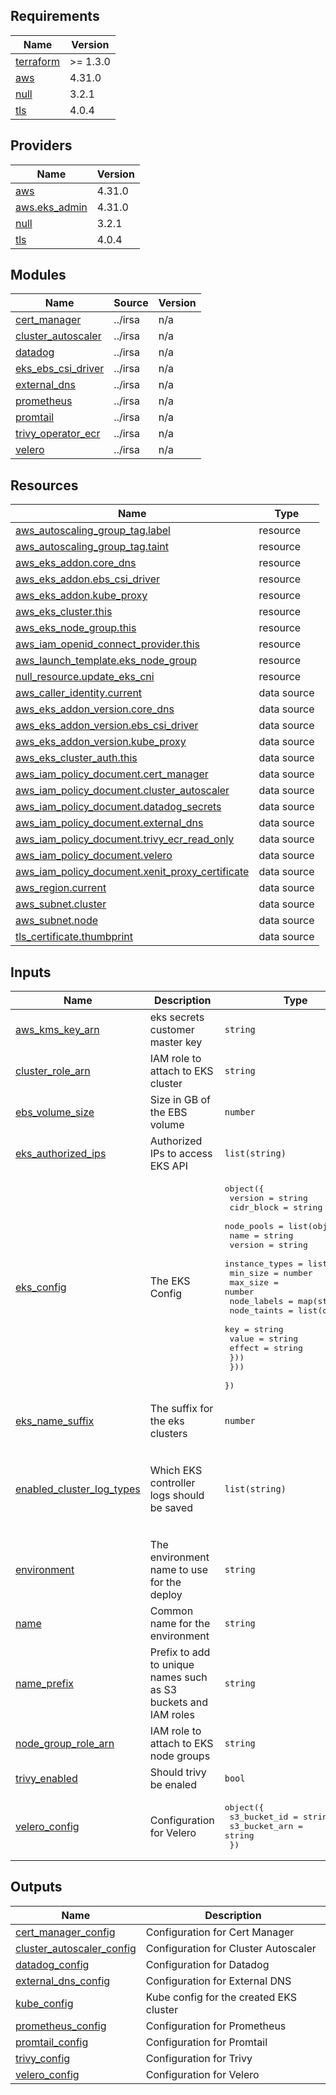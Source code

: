 ## Requirements

| Name | Version |
|------|---------|
| <a name="requirement_terraform"></a> [terraform](#requirement\_terraform) | >= 1.3.0 |
| <a name="requirement_aws"></a> [aws](#requirement\_aws) | 4.31.0 |
| <a name="requirement_null"></a> [null](#requirement\_null) | 3.2.1 |
| <a name="requirement_tls"></a> [tls](#requirement\_tls) | 4.0.4 |

## Providers

| Name | Version |
|------|---------|
| <a name="provider_aws"></a> [aws](#provider\_aws) | 4.31.0 |
| <a name="provider_aws.eks_admin"></a> [aws.eks\_admin](#provider\_aws.eks\_admin) | 4.31.0 |
| <a name="provider_null"></a> [null](#provider\_null) | 3.2.1 |
| <a name="provider_tls"></a> [tls](#provider\_tls) | 4.0.4 |

## Modules

| Name | Source | Version |
|------|--------|---------|
| <a name="module_cert_manager"></a> [cert\_manager](#module\_cert\_manager) | ../irsa | n/a |
| <a name="module_cluster_autoscaler"></a> [cluster\_autoscaler](#module\_cluster\_autoscaler) | ../irsa | n/a |
| <a name="module_datadog"></a> [datadog](#module\_datadog) | ../irsa | n/a |
| <a name="module_eks_ebs_csi_driver"></a> [eks\_ebs\_csi\_driver](#module\_eks\_ebs\_csi\_driver) | ../irsa | n/a |
| <a name="module_external_dns"></a> [external\_dns](#module\_external\_dns) | ../irsa | n/a |
| <a name="module_prometheus"></a> [prometheus](#module\_prometheus) | ../irsa | n/a |
| <a name="module_promtail"></a> [promtail](#module\_promtail) | ../irsa | n/a |
| <a name="module_trivy_operator_ecr"></a> [trivy\_operator\_ecr](#module\_trivy\_operator\_ecr) | ../irsa | n/a |
| <a name="module_velero"></a> [velero](#module\_velero) | ../irsa | n/a |

## Resources

| Name | Type |
|------|------|
| [aws_autoscaling_group_tag.label](https://registry.terraform.io/providers/hashicorp/aws/4.31.0/docs/resources/autoscaling_group_tag) | resource |
| [aws_autoscaling_group_tag.taint](https://registry.terraform.io/providers/hashicorp/aws/4.31.0/docs/resources/autoscaling_group_tag) | resource |
| [aws_eks_addon.core_dns](https://registry.terraform.io/providers/hashicorp/aws/4.31.0/docs/resources/eks_addon) | resource |
| [aws_eks_addon.ebs_csi_driver](https://registry.terraform.io/providers/hashicorp/aws/4.31.0/docs/resources/eks_addon) | resource |
| [aws_eks_addon.kube_proxy](https://registry.terraform.io/providers/hashicorp/aws/4.31.0/docs/resources/eks_addon) | resource |
| [aws_eks_cluster.this](https://registry.terraform.io/providers/hashicorp/aws/4.31.0/docs/resources/eks_cluster) | resource |
| [aws_eks_node_group.this](https://registry.terraform.io/providers/hashicorp/aws/4.31.0/docs/resources/eks_node_group) | resource |
| [aws_iam_openid_connect_provider.this](https://registry.terraform.io/providers/hashicorp/aws/4.31.0/docs/resources/iam_openid_connect_provider) | resource |
| [aws_launch_template.eks_node_group](https://registry.terraform.io/providers/hashicorp/aws/4.31.0/docs/resources/launch_template) | resource |
| [null_resource.update_eks_cni](https://registry.terraform.io/providers/hashicorp/null/3.2.1/docs/resources/resource) | resource |
| [aws_caller_identity.current](https://registry.terraform.io/providers/hashicorp/aws/4.31.0/docs/data-sources/caller_identity) | data source |
| [aws_eks_addon_version.core_dns](https://registry.terraform.io/providers/hashicorp/aws/4.31.0/docs/data-sources/eks_addon_version) | data source |
| [aws_eks_addon_version.ebs_csi_driver](https://registry.terraform.io/providers/hashicorp/aws/4.31.0/docs/data-sources/eks_addon_version) | data source |
| [aws_eks_addon_version.kube_proxy](https://registry.terraform.io/providers/hashicorp/aws/4.31.0/docs/data-sources/eks_addon_version) | data source |
| [aws_eks_cluster_auth.this](https://registry.terraform.io/providers/hashicorp/aws/4.31.0/docs/data-sources/eks_cluster_auth) | data source |
| [aws_iam_policy_document.cert_manager](https://registry.terraform.io/providers/hashicorp/aws/4.31.0/docs/data-sources/iam_policy_document) | data source |
| [aws_iam_policy_document.cluster_autoscaler](https://registry.terraform.io/providers/hashicorp/aws/4.31.0/docs/data-sources/iam_policy_document) | data source |
| [aws_iam_policy_document.datadog_secrets](https://registry.terraform.io/providers/hashicorp/aws/4.31.0/docs/data-sources/iam_policy_document) | data source |
| [aws_iam_policy_document.external_dns](https://registry.terraform.io/providers/hashicorp/aws/4.31.0/docs/data-sources/iam_policy_document) | data source |
| [aws_iam_policy_document.trivy_ecr_read_only](https://registry.terraform.io/providers/hashicorp/aws/4.31.0/docs/data-sources/iam_policy_document) | data source |
| [aws_iam_policy_document.velero](https://registry.terraform.io/providers/hashicorp/aws/4.31.0/docs/data-sources/iam_policy_document) | data source |
| [aws_iam_policy_document.xenit_proxy_certificate](https://registry.terraform.io/providers/hashicorp/aws/4.31.0/docs/data-sources/iam_policy_document) | data source |
| [aws_region.current](https://registry.terraform.io/providers/hashicorp/aws/4.31.0/docs/data-sources/region) | data source |
| [aws_subnet.cluster](https://registry.terraform.io/providers/hashicorp/aws/4.31.0/docs/data-sources/subnet) | data source |
| [aws_subnet.node](https://registry.terraform.io/providers/hashicorp/aws/4.31.0/docs/data-sources/subnet) | data source |
| [tls_certificate.thumbprint](https://registry.terraform.io/providers/hashicorp/tls/4.0.4/docs/data-sources/certificate) | data source |

## Inputs

| Name | Description | Type | Default | Required |
|------|-------------|------|---------|:--------:|
| <a name="input_aws_kms_key_arn"></a> [aws\_kms\_key\_arn](#input\_aws\_kms\_key\_arn) | eks secrets customer master key | `string` | n/a | yes |
| <a name="input_cluster_role_arn"></a> [cluster\_role\_arn](#input\_cluster\_role\_arn) | IAM role to attach to EKS cluster | `string` | n/a | yes |
| <a name="input_ebs_volume_size"></a> [ebs\_volume\_size](#input\_ebs\_volume\_size) | Size in GB of the EBS volume | `number` | `20` | no |
| <a name="input_eks_authorized_ips"></a> [eks\_authorized\_ips](#input\_eks\_authorized\_ips) | Authorized IPs to access EKS API | `list(string)` | n/a | yes |
| <a name="input_eks_config"></a> [eks\_config](#input\_eks\_config) | The EKS Config | <pre>object({<br>    version    = string<br>    cidr_block = string<br>    node_pools = list(object({<br>      name           = string<br>      version        = string<br>      instance_types = list(string)<br>      min_size       = number<br>      max_size       = number<br>      node_labels    = map(string)<br>      node_taints = list(object({<br>        key    = string<br>        value  = string<br>        effect = string<br>      }))<br>    }))<br>  })</pre> | n/a | yes |
| <a name="input_eks_name_suffix"></a> [eks\_name\_suffix](#input\_eks\_name\_suffix) | The suffix for the eks clusters | `number` | `1` | no |
| <a name="input_enabled_cluster_log_types"></a> [enabled\_cluster\_log\_types](#input\_enabled\_cluster\_log\_types) | Which EKS controller logs should be saved | `list(string)` | <pre>[<br>  "api",<br>  "audit",<br>  "authenticator",<br>  "controllerManager",<br>  "scheduler"<br>]</pre> | no |
| <a name="input_environment"></a> [environment](#input\_environment) | The environment name to use for the deploy | `string` | n/a | yes |
| <a name="input_name"></a> [name](#input\_name) | Common name for the environment | `string` | n/a | yes |
| <a name="input_name_prefix"></a> [name\_prefix](#input\_name\_prefix) | Prefix to add to unique names such as S3 buckets and IAM roles | `string` | `"xks"` | no |
| <a name="input_node_group_role_arn"></a> [node\_group\_role\_arn](#input\_node\_group\_role\_arn) | IAM role to attach to EKS node groups | `string` | n/a | yes |
| <a name="input_trivy_enabled"></a> [trivy\_enabled](#input\_trivy\_enabled) | Should trivy be enaled | `bool` | `true` | no |
| <a name="input_velero_config"></a> [velero\_config](#input\_velero\_config) | Configuration for Velero | <pre>object({<br>    s3_bucket_id  = string<br>    s3_bucket_arn = string<br>  })</pre> | n/a | yes |

## Outputs

| Name | Description |
|------|-------------|
| <a name="output_cert_manager_config"></a> [cert\_manager\_config](#output\_cert\_manager\_config) | Configuration for Cert Manager |
| <a name="output_cluster_autoscaler_config"></a> [cluster\_autoscaler\_config](#output\_cluster\_autoscaler\_config) | Configuration for Cluster Autoscaler |
| <a name="output_datadog_config"></a> [datadog\_config](#output\_datadog\_config) | Configuration for Datadog |
| <a name="output_external_dns_config"></a> [external\_dns\_config](#output\_external\_dns\_config) | Configuration for External DNS |
| <a name="output_kube_config"></a> [kube\_config](#output\_kube\_config) | Kube config for the created EKS cluster |
| <a name="output_prometheus_config"></a> [prometheus\_config](#output\_prometheus\_config) | Configuration for Prometheus |
| <a name="output_promtail_config"></a> [promtail\_config](#output\_promtail\_config) | Configuration for Promtail |
| <a name="output_trivy_config"></a> [trivy\_config](#output\_trivy\_config) | Configuration for Trivy |
| <a name="output_velero_config"></a> [velero\_config](#output\_velero\_config) | Configuration for Velero |
